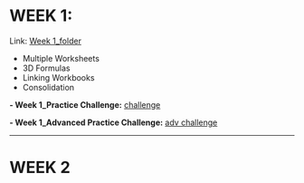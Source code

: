 # WEEK 1: 
Link: [Week 1_folder](https://github.com/amy941/MacQuarie_Excel_Intermediate-I/tree/main/20250218_Week%201)
- Multiple Worksheets
- 3D Formulas
- Linking Workbooks
- Consolidation
  
**- Week 1_Practice Challenge:** [challenge](https://github.com/amy941/MacQuarie_Excel_Intermediate-I/blob/main/20250218_Week%201/W1_PracticeChallenge_HeadOffice.xlsx)

**- Week 1_Advanced Practice Challenge:** [adv challenge](https://github.com/amy941/MacQuarie_Excel_Intermediate-I/blob/main/20250218_Week%201/W1_AdvPracticeChallenge.xlsx)

---

# WEEK 2





